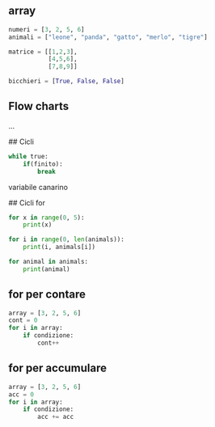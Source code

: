 ## array

```python
numeri = [3, 2, 5, 6]
animali = ["leone", "panda", "gatto", "merlo", "tigre"]

matrice = [[1,2,3],
           [4,5,6],
           [7,8,9]]

bicchieri = [True, False, False]
``` 

## Flow charts

...

## Cicli

```python
while true:
    if(finito):
        break
```
variabile canarino

## Cicli for

```python
for x in range(0, 5):
    print(x)
```
```python
for i in range(0, len(animals)):
    print(i, animals[i])
```

```python
for animal in animals:
    print(animal)
```

## for per contare

```python
array = [3, 2, 5, 6]
cont = 0
for i in array:
    if condizione:
        cont++
```

## for per accumulare

```python
array = [3, 2, 5, 6]
acc = 0
for i in array:
    if condizione:
        acc += acc
```